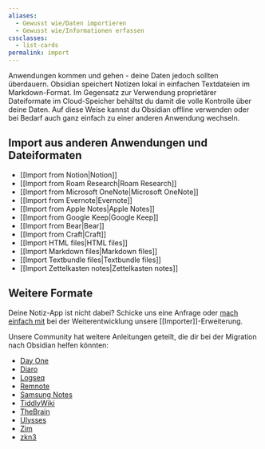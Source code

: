 ```yaml
---
aliases:
  - Gewusst wie/Daten importieren
  - Gewusst wie/Informationen erfassen
cssclasses:
  - list-cards
permalink: import
---
```


Anwendungen kommen und gehen - deine Daten jedoch sollten überdauern. Obsidian speichert Notizen lokal in einfachen Textdateien im Markdown-Format. Im Gegensatz zur Verwendung proprietärer Dateiformate im Cloud-Speicher behältst du damit die volle Kontrolle über deine Daten. Auf diese Weise kannst du Obsidian offline verwenden oder bei Bedarf auch ganz einfach zu einer anderen Anwendung wechseln.

## Import aus anderen Anwendungen und Dateiformaten

- <span class="icon-app icon-notion"></span> [[Import from Notion|Notion]]
- <span class="icon-app icon-roam"></span> [[Import from Roam Research|Roam Research]]
- <span class="icon-app icon-onenote"></span> [[Import from Microsoft OneNote|Microsoft OneNote]]
- <span class="icon-app icon-evernote"></span> [[Import from Evernote|Evernote]]
- <span class="icon-app icon-apple-notes"></span> [[Import from Apple Notes|Apple Notes]]
- <span class="icon-app icon-google-keep"></span> [[Import from Google Keep|Google Keep]]
- <span class="icon-app icon-bear"></span> [[Import from Bear|Bear]]
- <span class="icon-app icon-craft"></span> [[Import from Craft|Craft]]
- <span class="icon-app icon-html"></span> [[Import HTML files|HTML files]]
- <span class="icon-app icon-md"></span> [[Import Markdown files|Markdown files]]
- <span class="icon-app icon-md"></span> [[Import Textbundle files|Textbundle files]]
- <span class="icon-app icon-md"></span> [[Import Zettelkasten notes|Zettelkasten notes]]

## Weitere Formate

Deine Notiz-App ist nicht dabei? Schicke uns eine Anfrage oder [mach einfach mit](https://github.com/obsidianmd/obsidian-importer) bei der Weiterentwicklung unsere [[Importer]]-Erweiterung.

Unsere Community hat weitere Anleitungen geteilt, die dir bei der Migration nach Obsidian helfen könnten:

- [Day One](https://github.com/obsidianmd/obsidian-importer/issues/55)
- [Diaro](https://github.com/obsidianmd/obsidian-importer/issues/38)
- [Logseq](https://github.com/obsidianmd/obsidian-importer/issues/47)
- [Remnote](https://forum.obsidian.md/t/can-anybody-help-with-migrating-remnote-to-obsidian/40156/2)
- [Samsung Notes](https://github.com/obsidianmd/obsidian-importer/issues/307)
- [TiddlyWiki](https://forum.obsidian.md/t/import-from-tiddlywiki-5-to-obsidian/731)
- [TheBrain](https://github.com/obsidianmd/obsidian-importer/issues/97)
- [Ulysses](https://github.com/obsidianmd/obsidian-importer/issues/18)
- [Zim](https://github.com/obsidianmd/obsidian-importer/issues/39)
- [zkn3](https://forum.obsidian.md/t/migrating-from-zkn3-to-obsidian-without-losing-your-tags-and-internal-links-documentation/7457)
